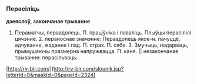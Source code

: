 ### Перасіліць
**дзеяслоў, закончанае трыванне**

1. Перамагчы, пераадолець. П. праціўніка і паваліць. Плыўцы перасілілі цячэнне. 2. пераноснае значэнне: Пераадолець якое-н. пачуццё, адчуванне, жаданне і пад. П. страх. П. сябе. 3. Змучыць, надарваць, прымушаючы празмерна напружвацца. П. каня. || незакончанае трыванне: перасільваць.

<a rel="author">[http://rv-blr.com/](http://rv-blr.com/slounik.jsp?letterId=0&maskId=0&pageId=2324)</a>
